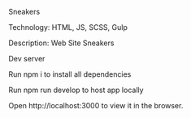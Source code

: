 Sneakers

Technology: HTML, JS, SCSS, Gulp

Description: Web Site Sneakers

Dev server

Run npm i to install all dependencies

Run npm run develop to host app locally

Open http://localhost:3000 to view it in the browser.
